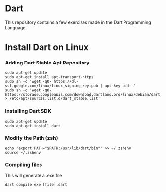# Dart
This repository contains a few exercises made in the Dart Programming Language.

# Install Dart on Linux


### Adding Dart Stable Apt Repository

```
sudo apt-get update
sudo apt-get install apt-transport-https
sudo sh -c 'wget -qO- https://dl-ssl.google.com/linux/linux_signing_key.pub | apt-key add -'
sudo sh -c 'wget -qO- https://storage.googleapis.com/download.dartlang.org/linux/debian/dart_stable.list > /etc/apt/sources.list.d/dart_stable.list'
```

### Installing Dart SDK

```
sudo apt-get update
sudo apt-get install dart
```

### Modify the Path (zsh)

```
echo 'export PATH="$PATH:/usr/lib/dart/bin"' >> ~/.zshenv
source ~/.zshenv
```

### Compiling files

This will generate a .exe file

```
dart compile exe [file].dart
```
